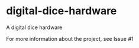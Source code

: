 # digital-dice-hardware
A digital dice hardware

For more information about the project, see Issue #1

